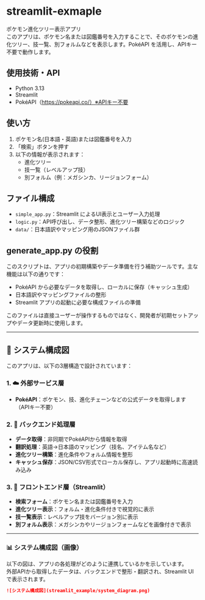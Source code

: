 # streamlit-exmaple
ポケモン進化ツリー表示アプリ  
このアプリは、ポケモン名または図鑑番号を入力することで、そのポケモンの進化ツリー、技一覧、別フォルムなどを表示します。PokéAPI を活用し、APIキー不要で動作します。

## 使用技術・API

- Python 3.13
- Streamlit
- PokéAPI（https://pokeapi.co/）※APIキー不要

## 使い方

1. ポケモン名(日本語・英語)または図鑑番号を入力  
2. 「検索」ボタンを押す  
3. 以下の情報が表示されます：  
   - 進化ツリー  
   - 技一覧（レベルアップ技）  
   - 別フォルム（例：メガシンカ、リージョンフォーム）

## ファイル構成

- `simple_app.py`：Streamlit によるUI表示とユーザー入力処理  
- `logic.py`：API呼び出し、データ整形、進化ツリー構築などのロジック  
- `data/`：日本語訳やマッピング用のJSONファイル群

## generate_app.py の役割

このスクリプトは、アプリの初期構築やデータ準備を行う補助ツールです。主な機能は以下の通りです：

- PokéAPI から必要なデータを取得し、ローカルに保存（キャッシュ生成）  
- 日本語訳やマッピングファイルの整形  
- Streamlit アプリの起動に必要な構成ファイルの準備  

このファイルは直接ユーザーが操作するものではなく、開発者が初期セットアップやデータ更新時に使用します。

---

## 🧩 システム構成図

このアプリは、以下の3層構造で設計されています：

### 1. ☁️ 外部サービス層
- **PokéAPI**：ポケモン、技、進化チェーンなどの公式データを取得します（APIキー不要）

### 2. 🧠 バックエンド処理層
- **データ取得**：非同期でPokéAPIから情報を取得  
- **翻訳処理**：英語→日本語のマッピング（技名、アイテム名など）  
- **進化ツリー構築**：進化条件やフォルム情報を整形  
- **キャッシュ保存**：JSON/CSV形式でローカル保存し、アプリ起動時に高速読み込み  

### 3. 🎨 フロントエンド層（Streamlit）
- **検索フォーム**：ポケモン名または図鑑番号を入力  
- **進化ツリー表示**：フォルム・進化条件付きで視覚的に表示  
- **技一覧表示**：レベルアップ技をバージョン別に表示  
- **別フォルム表示**：メガシンカやリージョンフォームなどを画像付きで表示  

---

### 📊 システム構成図（画像）

以下の図は、アプリの各処理がどのように連携しているかを示しています。  
外部APIから取得したデータは、バックエンドで整形・翻訳され、Streamlit UIで表示されます。

```markdown
![システム構成図](streamlit_example/system_diagram.png)
